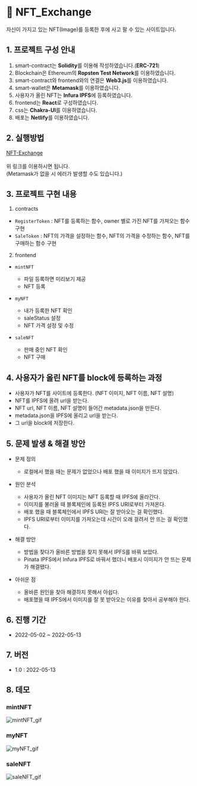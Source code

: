 # 🏁 NFT_Exchange
자신이 가지고 있는 NFT(Image)를 등록한 후에 사고 팔 수 있는 사이트입니다.

## 1. 프로젝트 구성 안내
1. smart-contract는 **Solidity**를 이용해 작성하였습니다.(**ERC-721**)
2. Blockchain은 Ethereum의 **Ropsten Test Network**를 이용하였습니다.
3. smart-contract와 frontend와의 연결은 **Web3.js**를 이용하였습니다.
4. smart-wallet은 **Metamask**를 이용하였습니다.
5. 사용자가 올린 NFT는 **Infura IPFS**에 등록하였습니다.
6. frontend는 **React**로 구성하였습니다.
7. css는 **Chakra-UI**를 이용하였습니다.
8. 배포는 **Netlify**를 이용하였습니다.

## 2. 실행방법
[NFT-Exchange](https://nftexchange.netlify.app/) <br><br>
위 링크를 이용하시면 됩니다. <br>
(Metamask가 없을 시 에러가 발생할 수도 있습니다.)

## 3. 프로젝트 구현 내용
1. contracts
  - <code>RegisterToken</code> : NFT를 등록하는 함수, owner 별로 가진 NFT를 가져오는 함수 구현
  - <code>SaleToken</code> : NFT의 가격을 설정하는 함수, NFT의 가격을 수정하는 함수, NFT를 구매하는 함수 구현
2. frontend
  - <code>mintNFT</code>
    - 파일 등록하면 미리보기 제공
    - NFT 등록

  - <code>myNFT</code>
    - 내가 등록한 NFT 확인
    - saleStatus 설정
    - NFT 가격 설정 및 수정

  - <code>saleNFT</code>
    - 판매 중인 NFT 확인
    - NFT 구매
    
## 4. 사용자가 올린 NFT를 block에 등록하는 과정
- 사용자가 NFT를 사이트에 등록한다. (NFT 이미지, NFT 이름, NFT 설명)
- NFT를 IPFS에 올려 url을 받는다.
- NFT url, NFT 이름, NFT 설명이 들어간 metadata.json을 만든다.
- metadata.json을 IPFS에 올리고 url을 받는다.
- 그 url을 block에 저장한다.

## 5. 문제 발생 & 해결 방안
- 문제 정의
  - 로컬에서 했을 때는 문제가 없었으나 배포 했을 때 이미지가 뜨지 않았다.
  
- 원인 분석
  - 사용자가 올린 NFT 이미지는 NFT 등록할 때 IPFS에 올라간다.
  - 이미지를 불러올 때 블록체인에 등록된 IPFS URI로부터 가져온다.
  - 배포 했을 때 블록체인에서 IPFS URI는 잘 받아오는 걸 확인했다.
  - IPFS URI로부터 이미지를 가져오는데 시간이 오래 걸려서 안 뜨는 걸 확인했다.
  
- 해결 방안 
  - 방법을 찾다가 올바른 방법을 찾지 못해서 IPFS를 바꿔 보았다.
  - Pinata IPFS에서 Infura IPFS로 바꿔서 했더니 배포시 이미지가 안 뜨는 문제가 해결됐다.
  
- 아쉬운 점
  - 올바른 원인을 찾아 해결하지 못해서 아쉽다.
  - 배포했을 때 IPFS에서 이미지를 잘 못 받아오는 이유를 찾아서 공부해야 한다.
  
## 6. 진행 기간
- 2022-05-02 ~ 2022-05-13

## 7. 버전
- 1.0 : 2022-05-13

## 8. 데모
### mintNFT
![mintNFT_gif](https://user-images.githubusercontent.com/78004477/168217666-2c7c7b88-9833-459b-ac2f-f6dae31e9375.gif)

### myNFT
![myNFT_gif](https://user-images.githubusercontent.com/78004477/168217788-032f07c0-11d5-4f8a-b1f0-14be673a9895.gif)

### saleNFT
![saleNFT_gif](https://user-images.githubusercontent.com/78004477/168218080-c65c0df2-b967-4192-9970-c75691f4f4ef.gif)

